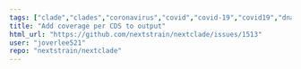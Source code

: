 ```yaml
---
tags: ["clade","clades","coronavirus","covid","covid-19","covid19","dna","help-wanted","influenza","ncov","neherlab","next-generation-sequencing","nextstrain","research","rna","sars-cov-2","science","sequences","sequencing","strain","tfeat","virus"]
title: "Add coverage per CDS to output"
html_url: "https://github.com/nextstrain/nextclade/issues/1513"
user: "joverlee521"
repo: "nextstrain/nextclade"
---
```


